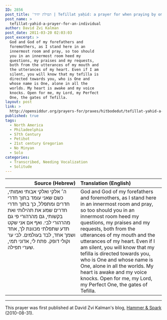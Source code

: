 ```yaml
---
ID: 2856
post_title: 'תפילת יחיד | Tefillat yaḥid: a prayer for when praying by oneself by David Zvi Kalman'
post_name: >
  tefillat-yahid-a-prayer-for-an-individual
author: David Zvi Kalman
post_date: 2011-03-20 02:03:03
post_excerpt: >
  God and God of my forefathers and
  foremothers, as I stand here in an
  innermost room and pray, so too should
  you in an innermost room heed my
  questions, my praises and my requests,
  both from the utterances of my mouth and
  the utterances of my heart. Even if I am
  silent, you will know that my tefilla is
  directed towards you, who is One and
  whose name is One, alone in all the
  worlds. My heart is awake and my voice
  knocks. Open for me, my Lord, my Perfect
  One, the gates of Tefilla.
layout: post
link: >
  http://opensiddur.org/prayers-for/praxes/hitbodedut/tefillat-yahid-a-prayer-for-an-individual/
published: true
tags:
  - North America
  - Philadeelphia
  - 57th Century
  - Petiḥot
  - 21st century Gregorian
  - No Minyan
  - Solo
categories:
  - Transcribed, Needing Vocalization
  - Solitude
---
```

<table style="margin-left: auto;margin-right: auto;" class="draggable">
<thead><tr><th id="x" style="text-align: right;">Source (Hebrew)</th><th style="text-align: left;">Translation (English)</th></tr></thead>
<tbody>
<tr>
<td style="vertical-align:top;" width="46%">
<div class="liturgy"><span lang="he">
ה׳ אלקי ואלקי אבותי ואמותי,
 כשם שאני עומד בתוך חדרי חדרים ומתפלל,
 כך בתוך חדרי חדרים שמע 
את תהילותי ואת בקשותי,
 גם מהרהורי פי גם מהרהורי לבי.
 ואף אם אני שקט 
תדע שתפלתי מכוונת לך,
 אחד ושמך אחד,
 לבד בעולמים.
 לבי ער וקולי דופק.
 פתח לי,
 אדוני תמי,
 שערי תפילה.
</span></div></td>
 
<td style="vertical-align:top;" width="53%"><div class="english">
God and God of my forefathers and foremothers, 
as I stand here in an innermost room and pray, 
so too should you in an innermost room heed my questions, 
my praises and my requests, 
both from the utterances of my mouth and the utterances of my heart. 
Even if I am silent, 
you will know that my tefilla is directed towards you, 
who is One and whose name is One, 
alone in all the worlds. 
My heart is awake and my voice knocks. 
Open for me, 
my Lord, my Perfect One, 
the gates of Tefilla.
</td>
</tr>
</tbody></tbody></table>

<hr />
This prayer was first published at David Zvi Kalman's blog, <a href="http://web.archive.org/web/20120623234728/http://www.adashot.com:80/blog/2010/08/tefillat-ya%E1%B8%A5id-%E2%80%94-a-prayer-for-an-individual/">Hammer & Spark</a> (2010-08-31).